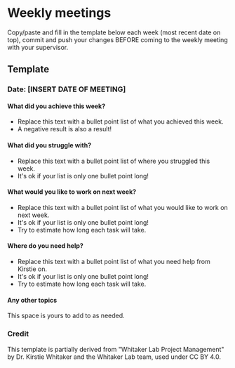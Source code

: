 # Weekly meetings

Copy/paste and fill in the template below each week (most recent date on top), commit and push your changes BEFORE coming to the weekly meeting with your supervisor. 




## Template

### Date: [INSERT DATE OF MEETING]


#### What did you achieve this week?

* Replace this text with a bullet point list of what you achieved this week.
* A negative result is also a result! 

#### What did you struggle with?

* Replace this text with a bullet point list of where you struggled this week.
* It's ok if your list is only one bullet point long!

#### What would you like to work on next week?

* Replace this text with a bullet point list of what you would like to work on next week.
* It's ok if your list is only one bullet point long!
* Try to estimate how long each task will take.

#### Where do you need help?

* Replace this text with a bullet point list of what you need help from Kirstie on.
* It's ok if your list is only one bullet point long!
* Try to estimate how long each task will take.

#### Any other topics

This space is yours to add to as needed.




### Credit
This template is partially derived from "Whitaker Lab Project Management" by Dr. Kirstie Whitaker and the Whitaker Lab team, used under CC BY 4.0. 